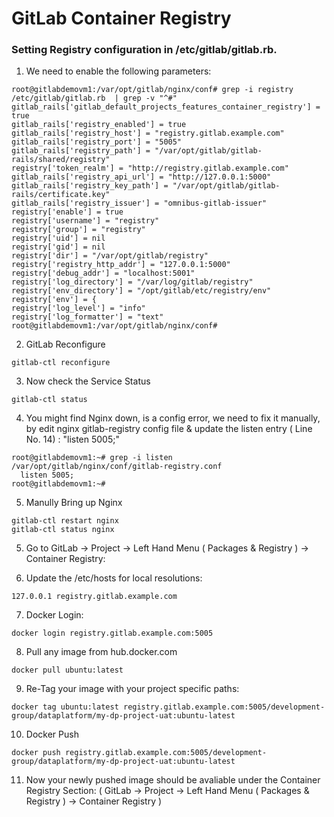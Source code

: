 # GitLab Container Registry 

### Setting Registry configuration in /etc/gitlab/gitlab.rb. 
1. We need to enable the following parameters: 

```
root@gitlabdemovm1:/var/opt/gitlab/nginx/conf# grep -i registry /etc/gitlab/gitlab.rb  | grep -v "^#"
gitlab_rails['gitlab_default_projects_features_container_registry'] = true
gitlab_rails['registry_enabled'] = true
gitlab_rails['registry_host'] = "registry.gitlab.example.com"
gitlab_rails['registry_port'] = "5005"
gitlab_rails['registry_path'] = "/var/opt/gitlab/gitlab-rails/shared/registry"
registry['token_realm'] = "http://registry.gitlab.example.com"
gitlab_rails['registry_api_url'] = "http://127.0.0.1:5000"
gitlab_rails['registry_key_path'] = "/var/opt/gitlab/gitlab-rails/certificate.key"
gitlab_rails['registry_issuer'] = "omnibus-gitlab-issuer"
registry['enable'] = true
registry['username'] = "registry"
registry['group'] = "registry"
registry['uid'] = nil
registry['gid'] = nil
registry['dir'] = "/var/opt/gitlab/registry"
registry['registry_http_addr'] = "127.0.0.1:5000"
registry['debug_addr'] = "localhost:5001"
registry['log_directory'] = "/var/log/gitlab/registry"
registry['env_directory'] = "/opt/gitlab/etc/registry/env"
registry['env'] = {
registry['log_level'] = "info"
registry['log_formatter'] = "text"
root@gitlabdemovm1:/var/opt/gitlab/nginx/conf# 

```
2. GitLab Reconfigure 
```
gitlab-ctl reconfigure
```

3. Now check the Service Status 
```
gitlab-ctl status 
```

4. You might find Nginx down, is a config error, we need to fix it manually, by edit nginx gitlab-registry config file & update the listen entry ( Line No. 14) : "listen 5005;"

```
root@gitlabdemovm1:~# grep -i listen /var/opt/gitlab/nginx/conf/gitlab-registry.conf
  listen 5005;
root@gitlabdemovm1:~# 
```

5. Manully Bring up Nginx
```
gitlab-ctl restart nginx
gitlab-ctl status nginx
```



5. Go to GitLab -> Project -> Left Hand Menu ( Packages & Registry ) -> Container Registry:

6. Update the /etc/hosts for local resolutions: 
```
127.0.0.1 registry.gitlab.example.com
```

7. Docker Login: 
```
docker login registry.gitlab.example.com:5005
```

8. Pull any image from hub.docker.com
```
docker pull ubuntu:latest
```

9. Re-Tag your image with your project specific paths:
```
docker tag ubuntu:latest registry.gitlab.example.com:5005/development-group/dataplatform/my-dp-project-uat:ubuntu-latest

```

10. Docker Push 
```
docker push registry.gitlab.example.com:5005/development-group/dataplatform/my-dp-project-uat:ubuntu-latest
```

11. Now your newly pushed image should be avaliable under the Container Registry Section:  ( GitLab -> Project -> Left Hand Menu ( Packages & Registry ) -> Container Registry ) 







